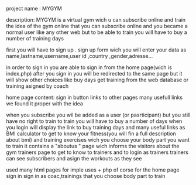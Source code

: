 project name : MYGYM

description:
MYGYM is a virtual gym wich u can subscribe online and train
the idea of the gym online that you can subscribe online and 
you became a normal user like any other web
but to be able to train you will have to buy a number of training days

first you will have to sign up .
sign up form wich you will enter your data as name,lastname,username,user id ,country ,gender,adresse...

in order to sign in you are able to sign in from the home page(wich is index.php)
after you sign in you will be redirected to the same page but it will show other 
choices like buy days get training from the web database or training asigned by coach

home page content:
sign in button 
links to other pages 
many usefull links we found it proper with the idea 

when you subscribe you wil be added as a user (or pasrticipant)
but you still have no right to train 
to train you will have to buy a number of days
when you login will display the link to buy training days 
and many useful links as BMI calculator to get to know your fitness(you will fin a full description about bmi)
and training exercises wich you choose your body part you want to train
it contains a "aboutus " page wich informs the visitors about the gym 
trainers page to get to know to trainers and to login as trainers 
trainers can see subscribers and asign the workouts as they see 

used many html pages for imple uses + php of corse  for the home page 
sign in 
sign in as coac,trainings that you choose body part to train


